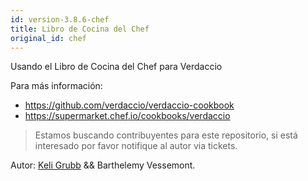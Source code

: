 ```yaml
---
id: version-3.8.6-chef
title: Libro de Cocina del Chef
original_id: chef
---
```


Usando el Libro de Cocina del Chef para Verdaccio

Para más información:

* <https://github.com/verdaccio/verdaccio-cookbook>
* <https://supermarket.chef.io/cookbooks/verdaccio>

> Estamos buscando contribuyentes para este repositorio, si está interesado por favor notifique al autor via tickets.

Autor: [Keli Grubb](https://github.com/kgrubb) && Barthelemy Vessemont.